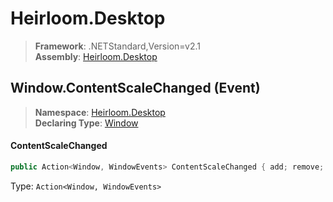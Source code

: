 # Heirloom.Desktop

> **Framework**: .NETStandard,Version=v2.1  
> **Assembly**: [Heirloom.Desktop][0]

## Window.ContentScaleChanged (Event)

> **Namespace**: [Heirloom.Desktop][0]  
> **Declaring Type**: [Window][1]

#### ContentScaleChanged

```cs
public Action<Window, WindowEvents> ContentScaleChanged { add; remove; }
```

Type: `Action<Window, WindowEvents>`

[0]: ../../../Heirloom.Desktop.md
[1]: ../Window.md
